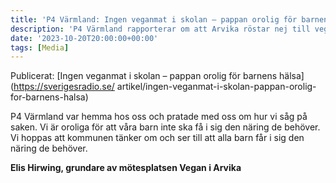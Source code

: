 ```yaml
---
title: 'P4 Värmland: Ingen veganmat i skolan — pappan orolig för barnens hälsa'
description: 'P4 Värmland rapporterar om att Arvika röstar nej till vegankost. Vi blev intervjuade om detta i inslaget.'
date: '2023-10-20T20:00:00+00:00'
tags: [Media]
---
```

Publicerat: [Ingen veganmat i skolan – pappan orolig för barnens hälsa](https://sverigesradio.se/ artikel/ingen-veganmat-i-skolan-pappan-orolig-for-barnens-halsa)

P4 Värmland var hemma hos oss och pratade med oss om hur vi såg på saken. Vi är oroliga för att våra barn inte ska få i sig den näring de behöver. Vi hoppas att kommunen tänker om och ser till att alla barn får i sig den näring de behöver.

**Elis Hirwing, grundare av mötesplatsen Vegan i Arvika**
